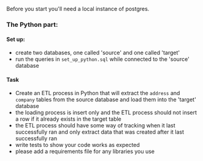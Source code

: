 
Before you start you'll need a local instance of postgres.

 
### The Python part:

#### Set up:
- create two databases, one called 'source' and one called 'target'
- run the queries in `set_up_python.sql` while connected to the 'source' database

#### Task
- Create an ETL process in Python that will extract the `address` and `company` tables from the source database and load them into the 'target' database
- the loading process is insert only and the ETL process should not insert a row if it already exists in the target table
- the ETL process should have some way of tracking when it last successfully ran and only extract data that was created after it last successfully ran
- write tests to show your code works as expected
- please add a requirements file for any libraries you use
